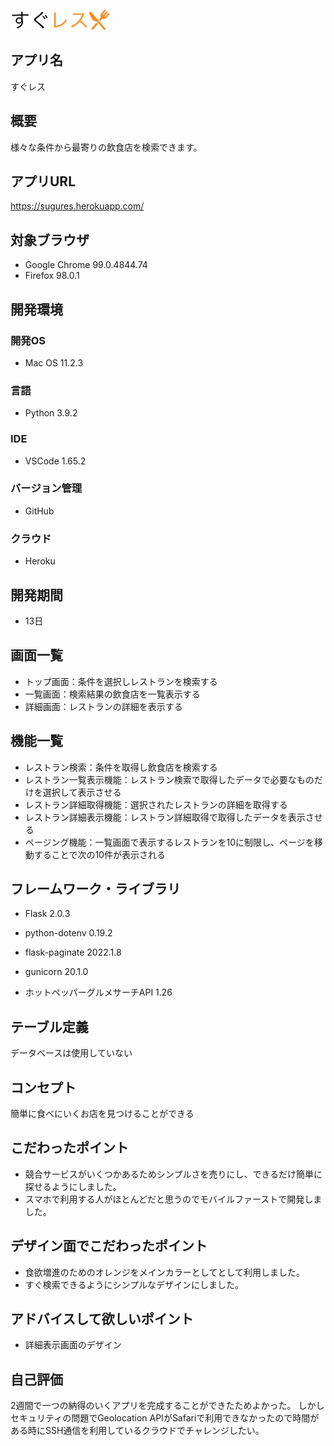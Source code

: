 ![すぐレス Image](application/static/images/sugures_icon.png)

## アプリ名
すぐレス

## 概要
様々な条件から最寄りの飲食店を検索できます。

## アプリURL
https://sugures.herokuapp.com/

## 対象ブラウザ
- Google Chrome 99.0.4844.74
- Firefox 98.0.1

## 開発環境
### 開発OS
- Mac OS 11.2.3

### 言語
- Python 3.9.2

### IDE
- VSCode 1.65.2

### バージョン管理
- GitHub

### クラウド
- Heroku

## 開発期間
- 13日

## 画面一覧
- トップ画面：条件を選択しレストランを検索する
- 一覧画面：検索結果の飲食店を一覧表示する
- 詳細画面：レストランの詳細を表示する

## 機能一覧
- レストラン検索：条件を取得し飲食店を検索する
- レストラン一覧表示機能：レストラン検索で取得したデータで必要なものだけを選択して表示させる
- レストラン詳細取得機能：選択されたレストランの詳細を取得する
- レストラン詳細表示機能：レストラン詳細取得で取得したデータを表示させる
- ページング機能：一覧画面で表示するレストランを10に制限し、ページを移動することで次の10件が表示される

## フレームワーク・ライブラリ
- Flask 2.0.3
- python-dotenv 0.19.2
- flask-paginate 2022.1.8
- gunicorn 20.1.0

- ホットペッパーグルメサーチAPI 1.26

## テーブル定義
データベースは使用していない

## コンセプト
簡単に食べにいくお店を見つけることができる

## こだわったポイント
- 競合サービスがいくつかあるためシンプルさを売りにし、できるだけ簡単に探せるようにしました。
- スマホで利用する人がほとんどだと思うのでモバイルファーストで開発しました。

## デザイン面でこだわったポイント
- 食欲増進のためのオレンジをメインカラーとしてとして利用しました。
- すぐ検索できるようにシンプルなデザインにしました。

## アドバイスして欲しいポイント
- 詳細表示画面のデザイン

## 自己評価
2週間で一つの納得のいくアプリを完成することができたためよかった。
しかしセキュリティの問題でGeolocation APIがSafariで利用できなかったので時間がある時にSSH通信を利用しているクラウドでチャレンジしたい。